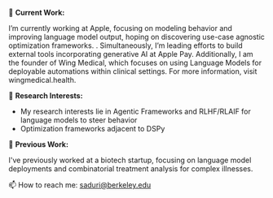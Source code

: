 🔭 **Current Work:** 

I’m currently working at Apple, focusing on modeling behavior and improving language model output, hoping on discovering use-case agnostic optimization frameworks. . Simultaneously, I’m leading efforts to build external tools incorporating generative AI at Apple Pay. Additionally, I am the founder of Wing Medical, which focuses on using Language Models for deployable automations within clinical settings. For more information, visit wingmedical.health.
 
 🌱 **Research Interests:** 
  - My research interests lie in Agentic Frameworks and RLHF/RLAIF for language models to steer behavior
  - Optimization frameworks adjacent to DSPy
  
 👯 **Previous Work:**
 
 I've previously worked at a biotech startup, focusing on language model deployments and combinatorial treatment analysis for complex illnesses.
 
 📫 How to reach me: [saduri@berkeley.edu](mailto:saduri@berkeley.edu)

